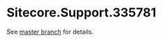 # Sitecore.Support.335781

See [master branch](https://github.com/sitecoresupport/Sitecore.Support.335781) for details.